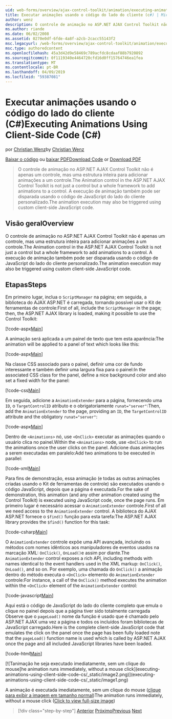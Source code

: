 ```yaml
---
uid: web-forms/overview/ajax-control-toolkit/animation/executing-animations-using-client-side-code-cs
title: Executar animações usando o código do lado do cliente (c#) | Microsoft Docs
author: wenz
description: O controle de animação no ASP.NET AJAX Control Toolkit não é apenas um controle, mas uma estrutura inteira para adicionar animações a um controle. A execução de animação...
ms.author: riande
ms.date: 06/02/2008
ms.assetid: 0270e0df-6fde-4a8f-a2cb-2cacc55143f2
msc.legacyurl: /web-forms/overview/ajax-control-toolkit/animation/executing-animations-using-client-side-code-cs
msc.type: authoredcontent
ms.openlocfilehash: 45a3d42d9e58469c789acfdc8cdaaf88b7920892
ms.sourcegitcommit: 0f1119340e4464720cfd16d0ff15764746ea1fea
ms.translationtype: MT
ms.contentlocale: pt-BR
ms.lasthandoff: 04/09/2019
ms.locfileid: "59387081"
---
```

# <a name="executing-animations-using-client-side-code-c"></a><span data-ttu-id="b1406-104">Executar animações usando o código do lado do cliente (C#)</span><span class="sxs-lookup"><span data-stu-id="b1406-104">Executing Animations Using Client-Side Code (C#)</span></span>

<span data-ttu-id="b1406-105">por [Christian Wenz](https://github.com/wenz)</span><span class="sxs-lookup"><span data-stu-id="b1406-105">by [Christian Wenz](https://github.com/wenz)</span></span>

<span data-ttu-id="b1406-106">[Baixar o código](http://download.microsoft.com/download/f/9/a/f9a26acd-8df4-4484-8a18-199e4598f411/Animation10.cs.zip) ou [baixar PDF](http://download.microsoft.com/download/6/7/1/6718d452-ff89-4d3f-a90e-c74ec2d636a3/animation10CS.pdf)</span><span class="sxs-lookup"><span data-stu-id="b1406-106">[Download Code](http://download.microsoft.com/download/f/9/a/f9a26acd-8df4-4484-8a18-199e4598f411/Animation10.cs.zip) or [Download PDF](http://download.microsoft.com/download/6/7/1/6718d452-ff89-4d3f-a90e-c74ec2d636a3/animation10CS.pdf)</span></span>

> <span data-ttu-id="b1406-107">O controle de animação no ASP.NET AJAX Control Toolkit não é apenas um controle, mas uma estrutura inteira para adicionar animações a um controle.</span><span class="sxs-lookup"><span data-stu-id="b1406-107">The Animation control in the ASP.NET AJAX Control Toolkit is not just a control but a whole framework to add animations to a control.</span></span> <span data-ttu-id="b1406-108">A execução de animação também pode ser disparada usando o código de JavaScript do lado do cliente personalizado.</span><span class="sxs-lookup"><span data-stu-id="b1406-108">The animation execution may also be triggered using custom client-side JavaScript code.</span></span>


## <a name="overview"></a><span data-ttu-id="b1406-109">Visão geral</span><span class="sxs-lookup"><span data-stu-id="b1406-109">Overview</span></span>

<span data-ttu-id="b1406-110">O controle de animação no ASP.NET AJAX Control Toolkit não é apenas um controle, mas uma estrutura inteira para adicionar animações a um controle.</span><span class="sxs-lookup"><span data-stu-id="b1406-110">The Animation control in the ASP.NET AJAX Control Toolkit is not just a control but a whole framework to add animations to a control.</span></span> <span data-ttu-id="b1406-111">A execução de animação também pode ser disparada usando o código de JavaScript do lado do cliente personalizado.</span><span class="sxs-lookup"><span data-stu-id="b1406-111">The animation execution may also be triggered using custom client-side JavaScript code.</span></span>

## <a name="steps"></a><span data-ttu-id="b1406-112">Etapas</span><span class="sxs-lookup"><span data-stu-id="b1406-112">Steps</span></span>

<span data-ttu-id="b1406-113">Em primeiro lugar, inclua o `ScriptManager` na página; em seguida, a biblioteca do AJAX ASP.NET é carregada, tornando possível usar o Kit de ferramentas de controle:</span><span class="sxs-lookup"><span data-stu-id="b1406-113">First of all, include the `ScriptManager` in the page; then, the ASP.NET AJAX library is loaded, making it possible to use the Control Toolkit:</span></span>

[!code-aspx[Main](executing-animations-using-client-side-code-cs/samples/sample1.aspx)]

<span data-ttu-id="b1406-114">A animação será aplicada a um painel de texto que tem esta aparência:</span><span class="sxs-lookup"><span data-stu-id="b1406-114">The animation will be applied to a panel of text which looks like this:</span></span>

[!code-aspx[Main](executing-animations-using-client-side-code-cs/samples/sample2.aspx)]

<span data-ttu-id="b1406-115">Na classe CSS associado para o painel, definir uma cor de fundo interessante e também definir uma largura fixa para o painel:</span><span class="sxs-lookup"><span data-stu-id="b1406-115">In the associated CSS class for the panel, define a nice background color and also set a fixed width for the panel:</span></span>

[!code-css[Main](executing-animations-using-client-side-code-cs/samples/sample3.css)]

<span data-ttu-id="b1406-116">Em seguida, adicione a `AnimationExtender` para a página, fornecendo uma `ID`, o `TargetControlID` atributo e o obrigatoriamente `runat="server"`:</span><span class="sxs-lookup"><span data-stu-id="b1406-116">Then, add the `AnimationExtender` to the page, providing an `ID`, the `TargetControlID` attribute and the obligatory `runat="server"`:</span></span>

[!code-aspx[Main](executing-animations-using-client-side-code-cs/samples/sample4.aspx)]

<span data-ttu-id="b1406-117">Dentro de `<Animations>` nó, use `<OnClick>` executar as animações quando o usuário clica no painel.</span><span class="sxs-lookup"><span data-stu-id="b1406-117">Within the `<Animations>` node, use `<OnClick>` to run the animations once the user clicks on the panel.</span></span> <span data-ttu-id="b1406-118">Adicione duas animações a serem executadas em paralelo:</span><span class="sxs-lookup"><span data-stu-id="b1406-118">Add two animations to be executed in parallel:</span></span>

[!code-xml[Main](executing-animations-using-client-side-code-cs/samples/sample5.xml)]

<span data-ttu-id="b1406-119">Para fins de demonstração, essa animação (e todas as outras animações criadas usando o Kit de ferramentas de controle) são executados usando o código JavaScript, depois que a página é executada.</span><span class="sxs-lookup"><span data-stu-id="b1406-119">For the sake of demonstration, this animation (and any other animation created using the Control Toolkit) is executed using JavaScript code, once the page runs.</span></span> <span data-ttu-id="b1406-120">Em primeiro lugar é necessário acessar o `AnimationExtender` controle.</span><span class="sxs-lookup"><span data-stu-id="b1406-120">First of all we need access to the `AnimationExtender` control.</span></span> <span data-ttu-id="b1406-121">A biblioteca do AJAX ASP.NET fornece o `$find()` função para esta tarefa:</span><span class="sxs-lookup"><span data-stu-id="b1406-121">The ASP.NET AJAX library provides the `$find()` function for this task:</span></span>

[!code-csharp[Main](executing-animations-using-client-side-code-cs/samples/sample6.cs)]

<span data-ttu-id="b1406-122">O `AnimationExtender` controle expõe uma API avançada, incluindo os métodos com nomes idênticos aos manipuladores de eventos usados na marcação XML: `OnClick()`, `OnLoad()`e assim por diante.</span><span class="sxs-lookup"><span data-stu-id="b1406-122">The `AnimationExtender` control exposes a rich API, including methods with names identical to the event handlers used in the XML markup: `OnClick()`, `OnLoad()`, and so on.</span></span> <span data-ttu-id="b1406-123">Por exemplo, uma chamada do `OnClick()` a animação dentro do método executa o `<OnClick>` elemento do `AnimationExtender` controle:</span><span class="sxs-lookup"><span data-stu-id="b1406-123">For instance, a call of the `OnClick()` method executes the animation within the `<OnClick>` element of the `AnimationExtender` control:</span></span>

[!code-javascript[Main](executing-animations-using-client-side-code-cs/samples/sample7.js)]

<span data-ttu-id="b1406-124">Aqui está o código de JavaScript do lado do cliente completo que emula o clique no painel depois que a página tiver sido totalmente carregada Observe que o `pageLoad()` nome da função é usado que é chamado pelo ASP.NET AJAX uma vez a página e todos os incluídos foram bibliotecas de JavaScript carregado.</span><span class="sxs-lookup"><span data-stu-id="b1406-124">Here is the complete client-side JavaScript code that emulates the click on the panel once the page has been fully loaded note that the `pageLoad()` function name is used which is called by ASP.NET AJAX once the page and all included JavaScript libraries have been loaded.</span></span>

[!code-html[Main](executing-animations-using-client-side-code-cs/samples/sample8.html)]


[![T<span data-ttu-id="b1406-125">animação he seja executado imediatamente, sem um clique do mouse]</span><span class="sxs-lookup"><span data-stu-id="b1406-125">he animation runs immediately, without a mouse click]</span></span>(executing-animations-using-client-side-code-cs/_static/image2.png)](executing-animations-using-client-side-code-cs/_static/image1.png)

<span data-ttu-id="b1406-126">A animação é executada imediatamente, sem um clique do mouse ([clique para exibir a imagem em tamanho normal](executing-animations-using-client-side-code-cs/_static/image3.png))</span><span class="sxs-lookup"><span data-stu-id="b1406-126">The animation runs immediately, without a mouse click ([Click to view full-size image](executing-animations-using-client-side-code-cs/_static/image3.png))</span></span>

> [!div class="step-by-step"]
> <span data-ttu-id="b1406-127">[Anterior](modifying-animations-from-the-server-side-cs.md)
> [Próximo](changing-an-animation-using-client-side-code-cs.md)</span><span class="sxs-lookup"><span data-stu-id="b1406-127">[Previous](modifying-animations-from-the-server-side-cs.md)
[Next](changing-an-animation-using-client-side-code-cs.md)</span></span>
